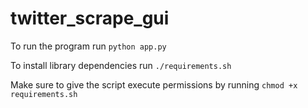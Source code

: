 # twitter_scrape_gui

To run the program run 
`python app.py`

To install library dependencies run 
`./requirements.sh`

Make sure to give the script execute permissions by running
`chmod +x requirements.sh`
